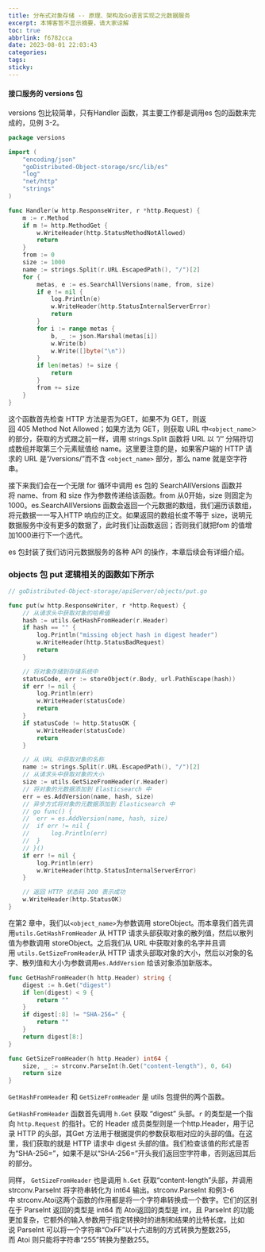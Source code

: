 ```yaml
---
title: 分布式对象存储 -- 原理、架构及Go语言实现之元数据服务
excerpt: 本博客暂不显示摘要，请大家谅解
toc: true
abbrlink: f6782cca
date: 2023-08-01 22:03:43
categories:
tags:
sticky:
---
```


#### 接口服务的 versions 包

versions 包比较简单，只有Handler 函数，其主要工作都是调用es 包的函数来完成的，见例 3-2。

```go
package versions

import (
	"encoding/json"
	"goDistributed-Object-storage/src/lib/es"
	"log"
	"net/http"
	"strings"
)

func Handler(w http.ResponseWriter, r *http.Request) {
	m := r.Method
	if m != http.MethodGet {
		w.WriteHeader(http.StatusMethodNotAllowed)
		return
	}
	from := 0
	size := 1000
	name := strings.Split(r.URL.EscapedPath(), "/")[2]
	for {
		metas, e := es.SearchAllVersions(name, from, size)
		if e != nil {
			log.Println(e)
			w.WriteHeader(http.StatusInternalServerError)
			return
		}
		for i := range metas {
			b, _ := json.Marshal(metas[i])
			w.Write(b)
			w.Write([]byte("\n"))
		}
		if len(metas) != size {
			return
		}
		from += size
	}
}
```

这个函数首先检查 HTTP 方法是否为GET，如果不为 GET，则返回 405 Method Not Allowed；如果方法为 GET，则获取 URL 中`<object_name＞` 的部分，获取的方式跟之前一样，调用 strings.Split 函数将 URL 以 ”/“ 分隔符切成数组并取第三个元素赋值给 name。这里要注意的是，如果客户端的 HTTP 请求的 URL 是“/versions/”而不含 `<object_name>` 部分，那么 name 就是空字符串。

接下来我们会在一个无限 for 循环中调用 es 包的 SearchAlIVersions 函数并将 name、from 和 size 作为参数传递给该函数。from 从0开始，size 则固定为1000。es.SearchAIIVersions 函数会返回一个元数据的数组，我们遍历该数组，将元数据一一写入HTTP 响应的正文。如果返回的数组长度不等于 size，说明元数据服务中没有更多的数据了，此时我们让函数返回；否则我们就把fom 的值增加1000进行下一个选代。

es 包封装了我们访问元数据服务的各种 API 的操作，本章后续会有详细介绍。




### objects 包 put 逻辑相关的函数如下所示

```go
// goDistributed-Object-storage/apiServer/objects/put.go

func put(w http.ResponseWriter, r *http.Request) {
	// 从请求头中获取对象的哈希值
	hash := utils.GetHashFromHeader(r.Header)
	if hash == "" {
		log.Println("missing object hash in digest header")
		w.WriteHeader(http.StatusBadRequest)
		return
	}

	// 将对象存储到存储系统中
	statusCode, err := storeObject(r.Body, url.PathEscape(hash))
	if err != nil {
		log.Println(err)
		w.WriteHeader(statusCode)
		return
	}
	if statusCode != http.StatusOK {
		w.WriteHeader(statusCode)
		return
	}

	// 从 URL 中获取对象的名称
	name := strings.Split(r.URL.EscapedPath(), "/")[2]
	// 从请求头中获取对象的大小
	size := utils.GetSizeFromHeader(r.Header)
	// 将对象的元数据添加到 Elasticsearch 中
	err = es.AddVersion(name, hash, size)
	// 异步方式将对象的元数据添加到 Elasticsearch 中
	// go func() {
	// 	err = es.AddVersion(name, hash, size)
	// 	if err != nil {
	// 		log.Println(err)
	// 	}
	// }()
	if err != nil {
		log.Println(err)
		w.WriteHeader(http.StatusInternalServerError)
	}

	// 返回 HTTP 状态码 200 表示成功
	w.WriteHeader(http.StatusOK)
}
```

在第2 章中，我们以`<object_name>`为参数调用 storeObject。而本章我们首先调用`utils.GetHashFromHeader` 从 HTTP 请求头部获取对象的散列值，然后以散列值为参数调用 storeObject。之后我们从 URL 中获取对象的名字并且调用 `utils.GetSizeFromHeader`从 HTTP 请求头部取对象的大小，然后以对象的名字、散列值和大小为参数调用`es.AddVersion` 给该对象添加新版本。

```go
func GetHashFromHeader(h http.Header) string {
	digest := h.Get("digest")
	if len(digest) < 9 {
		return ""
	}
	if digest[:8] != "SHA-256=" {
		return ""
	}
	return digest[8:]
}
```

```go
func GetSizeFromHeader(h http.Header) int64 {
	size, _ := strconv.ParseInt(h.Get("content-length"), 0, 64)
	return size
}
```

`GetHashFromHeader` 和 `GetSizeFromHeader` 是 utils 包提供的两个函数。

`GetHashFromHeader` 函数首先调用 `h.Get` 获取 “digest” 头部。`r` 的类型是一个指向 `http.Request` 的指针。它的 Header 成员类型则是一个http.Header，用于记录 HTTP 的头部，其Get 方法用于根据提供的参数获取相对应的头部的值。在这里，我们获取的就是 HTTP 请求中 digest 头部的值。我们检查该值的形式是否为“SHA-256=<hash>”，如果不是以“SHA-256=”开头我们返回空字符串，否则返回其后的部分。

同样， `GetSizeFromHeader` 也是调用 `h.Get` 获取“content-length”头部，并调用strconv.Parselnt 将字符串转化为 int64 输出。strconv.ParseInt 和例3-6中 strconv.Atoi这两个函数的作用都是将一个字符串转换成一个数字。它们的区别在于 Parselnt 返回的类型是 int64 而 Atoi返回的类型是 int，且 ParseInt 的功能更加复杂，它额外的输入参数用于指定转换时的进制和结果的比特长度。比如说 ParseInt 可以将一个字符串“OxFF”以十六进制的方式转换为整数255，而 Atoi 则只能将字符串“255”转换为整数255。